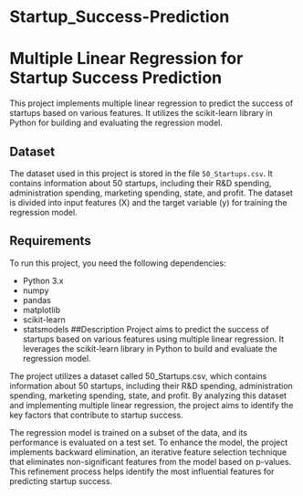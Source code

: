 # Startup_Success-Prediction
# Multiple Linear Regression for Startup Success Prediction

This project implements multiple linear regression to predict the success of startups based on various features. It utilizes the scikit-learn library in Python for building and evaluating the regression model.

## Dataset

The dataset used in this project is stored in the file `50_Startups.csv`. It contains information about 50 startups, including their R&D spending, administration spending, marketing spending, state, and profit. The dataset is divided into input features (X) and the target variable (y) for training the regression model.

## Requirements

To run this project, you need the following dependencies:

- Python 3.x
- numpy
- pandas
- matplotlib
- scikit-learn
- statsmodels
##Description
Project aims to predict the success of startups based on various features using multiple linear regression. It leverages the scikit-learn library in Python to build and evaluate the regression model.

The project utilizes a dataset called 50_Startups.csv, which contains information about 50 startups, including their R&D spending, administration spending, marketing spending, state, and profit. By analyzing this dataset and implementing multiple linear regression, the project aims to identify the key factors that contribute to startup success.

The regression model is trained on a subset of the data, and its performance is evaluated on a test set. To enhance the model, the project implements backward elimination, an iterative feature selection technique that eliminates non-significant features from the model based on p-values. This refinement process helps identify the most influential features for predicting startup success.

